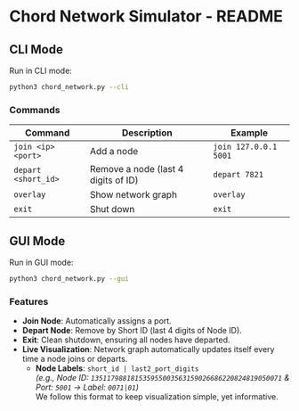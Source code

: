 # Chord Network Simulator - README

## CLI Mode
Run in CLI mode:
```sh
python3 chord_network.py --cli
```

### Commands
| Command | Description | Example |
|---------|------------|---------|
| `join <ip> <port>` | Add a node | `join 127.0.0.1 5001` |
| `depart <short_id>` | Remove a node (last 4 digits of ID) | `depart 7821` |
| `overlay` | Show network graph | `overlay` |
| `exit` | Shut down | `exit` |

## GUI Mode
Run in GUI mode:
```sh
python3 chord_network.py --gui
```

### Features
- **Join Node**: Automatically assigns a port.
- **Depart Node**: Remove by Short ID (last 4 digits of Node ID).
- **Exit**: Clean shutdown, ensuring all nodes have departed.
- **Live Visualization**: Network graph automatically updates itself every time a node joins or departs.
  - **Node Labels**: `short_id | last2_port_digits`  
     _(e.g., Node ID: `135117988181535955003563159026686220824819050071` & Port: `5001` → Label: `0071|01`)_  
     We follow this format to keep visualization simple, yet informative.